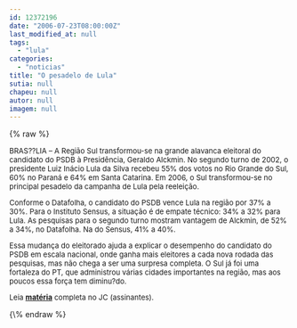 ```yaml
---
id: 12372196
date: "2006-07-23T08:00:00Z"
last_modified_at: null
tags:
  - "lula"
categories:
  - "noticias"
title: "O pesadelo de Lula"
sutia: null
chapeu: null
autor: null
imagem: null
---
```

{\% raw %}
<p><FONT size=2></p>
<p><P>BRAS??LIA – A Região Sul transformou-se na grande alavanca eleitoral do candidato do PSDB à Presidência, Geraldo Alckmin. No segundo turno de 2002, o presidente Luiz Inácio Lula da Silva recebeu 55% dos votos no Rio Grande do Sul, 60% no Paraná e 64% em Santa Catarina. Em 2006, o Sul transformou-se no principal pesadelo da campanha de Lula pela reeleição.</P></p>
<p><P>Conforme o Datafolha, o candidato do PSDB vence Lula na região por 37% a 30%. Para o Instituto Sensus, a situação é de empate técnico: 34% a 32% para Lula. As pesquisas para o segundo turno mostram vantagem de Alckmin, de 52% a 34%, no Datafolha. Na do Sensus, 41% a 40%.</P></p>
<p><P>Essa mudança do eleitorado ajuda a explicar o desempenho do candidato do PSDB em escala nacional, onde ganha mais eleitores a cada nova rodada das pesquisas, mas não chega a ser uma surpresa completa. O Sul já foi uma fortaleza do PT, que administrou várias cidades importantes na região, mas aos poucos essa força tem diminu?do.</P></p>
<p><P>Leia <A href=\"https://www.jc.com.br/\" target=_blank><STRONG>matéria</STRONG></A> completa no JC (assinantes).</P></FONT> </p>
{\% endraw %}